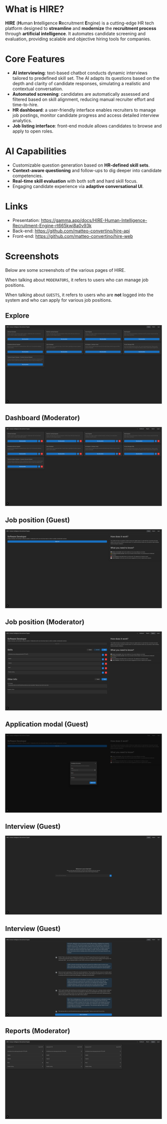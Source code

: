 # What is HIRE?
**HIRE** (**H**uman **I**ntelligence **R**ecruitment **E**ngine) is a cutting-edge HR tech platform designed to **streamline** and **modernize** the **recruitment process** through **artificial intelligence**. It automates candidate screening and evaluation, providing scalable and objective hiring tools for companies.

# Core Features
- **AI interviewing**: text-based chatbot conducts dynamic interviews tailored to predefined skill set. The AI adapts its questions based on the depth and clarity of candidate responses, simulating a realistic and contextual conversation.
- **Automated screening**: candidates are automatically assessed and filtered based on skill alignment, reducing manual recruiter effort and time-to-hire.
- **HR dashboard**: a user-friendly interface enables recruiters to manage job postings, monitor candidate progress and access detailed interview analytics.
- **Job listing interface**: front-end module allows candidates to browse and apply to open roles.

# AI Capabilities
- Customizable question generation based on **HR-defined skill sets**.
- **Context-aware questioning** and follow-ups to dig deeper into candidate competencies.
- **Real-time skill evaluation** with both soft and hard skill focus.
- Engaging candidate experience via **adaptive conversational UI**.

# Links
- Presentation: https://gamma.app/docs/HIRE-Human-Intelligence-Recruitment-Engine-rt665kwi8a0v93k
- Back-end: https://github.com/matteo-convertino/hire-api
- Front-end: https://github.com/matteo-convertino/hire-web

# Screenshots
Below are some screenshots of the various pages of HIRE.

When talking about `MODERATORS`, it refers to users who can manage job positions.

When talking about `GUESTS`, it refers to users who are **not** logged into the system and who can apply for various job positions.

## Explore
![](assets/1.png)

## Dashboard (Moderator)
![](assets/2.png)

## Job position (Guest)
![](assets/3.png)

## Job position (Moderator)
![](assets/4.png)

## Application modal (Guest)
![](assets/5.png)

## Interview (Guest)
![](assets/6.png)

## Interview (Guest)
![](assets/7.png)

## Reports (Moderator)
![](assets/8.png)
